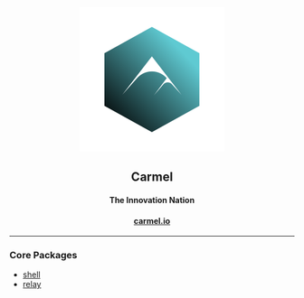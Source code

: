 <p align="center"> <img src="https://raw.githubusercontent.com/fluidtrends/carmel/master/logo.svg" width="256px">
<h2 align="center"> Carmel </h2>
<h4 align="center"> 
The Innovation Nation
</h4>
<h4 align="center"> <a align="center" href="https://carmel.io">carmel.io</a> </h4>
</p>
    
<hr/>

### Core Packages

* [shell](packages/sh)
* [relay](relay/sh)

